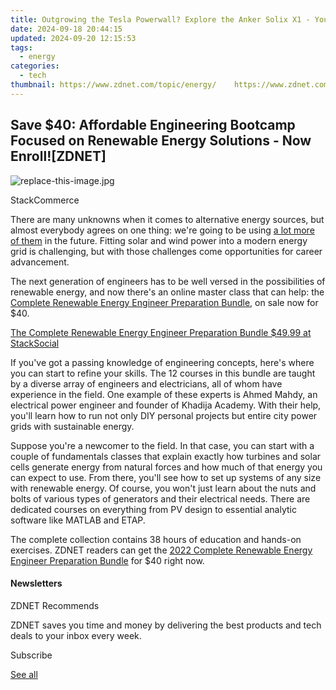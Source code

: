```yaml
---
title: Outgrowing the Tesla Powerwall? Explore the Anker Solix X1 - Your Next Home Energy Solution | Insights From ZDNet
date: 2024-09-18 20:44:15
updated: 2024-09-20 12:15:53
tags:
  - energy
categories:
  - tech
thumbnail: https://www.zdnet.com/topic/energy/    https://www.zdnet.com/a/img/resize/f418670d4354011ae9fcea4f53a46f44036c3386/2024/04/22/4bf761a3-a8b0-4ff2-93dd-43b3560eaa76/solix-x1.jpg?width=170&height=96&fit=crop&auto=webp
---
```


## Save $40: Affordable Engineering Bootcamp Focused on Renewable Energy Solutions - Now Enroll![ZDNET]

![replace-this-image.jpg](https://www.zdnet.com/a/img/resize/16ddde97ccaa68d6e9fe3a492187d54cd30bcb09/2022/08/26/19859dfc-5af0-4336-a39c-50fa75b253d1/zd-renewable-energy-sector.jpg?auto=webp&width=1280)

StackCommerce

There are many unknowns when it comes to alternative energy sources, but almost everybody agrees on one thing: we're going to be using [a lot more of them](https://www.zdnet.com/home-and-office/sustainability/amazon-steps-up-clean-energy-commitment-with-two-new-solar-farms-in-australia/) in the future. Fitting solar and wind power into a modern energy grid is challenging, but with those challenges come opportunities for career advancement.

The next generation of engineers has to be well versed in the possibilities of renewable energy, and now there's an online master class that can help: the [Complete Renewable Energy Engineer Preparation Bundle](https://www.stacksocial.com/sales/the-2022-complete-renewable-energy-engineer-preparation-bundle?aid=a-ceempx7z&utm%5Fsource=zdnet.com&utm%5Fmedium=referral&utm%5Fcampaign=the-2022-complete-renewable-energy-engineer-preparation-bundle%5F042324&utm%5Fterm=scsf-595773&utm%5Fcontent=a0xRn0000012cQPIAY&scsonar=1), on sale now for $40.

[The Complete Renewable Energy Engineer Preparation Bundle $49.99 at StackSocial](https://www.stacksocial.com/sales/the-2022-complete-renewable-energy-engineer-preparation-bundle?aid=a-ceempx7z&utm%5Fsource=zdnet.com&utm%5Fmedium=referral&utm%5Fcampaign=the-2022-complete-renewable-energy-engineer-preparation-bundle%5F042324&utm%5Fterm=scsf-595773&utm%5Fcontent=a0xRn0000012cQPIAY&scsonar=1)

If you've got a passing knowledge of engineering concepts, here's where you can start to refine your skills. The 12 courses in this bundle are taught by a diverse array of engineers and electricians, all of whom have experience in the field. One example of these experts is Ahmed Mahdy, an electrical power engineer and founder of Khadija Academy. With their help, you'll learn how to run not only DIY personal projects but entire city power grids with sustainable energy.

Suppose you're a newcomer to the field. In that case, you can start with a couple of fundamentals classes that explain exactly how turbines and solar cells generate energy from natural forces and how much of that energy you can expect to use. From there, you'll see how to set up systems of any size with renewable energy. Of course, you won't just learn about the nuts and bolts of various types of generators and their electrical needs. There are dedicated courses on everything from PV design to essential analytic software like MATLAB and ETAP.

The complete collection contains 38 hours of education and hands-on exercises. ZDNET readers can get the [2022 Complete Renewable Energy Engineer Preparation Bundle](https://www.stacksocial.com/sales/the-2022-complete-renewable-energy-engineer-preparation-bundle?aid=a-ceempx7z&utm%5Fsource=zdnet.com&utm%5Fmedium=referral&utm%5Fcampaign=the-2022-complete-renewable-energy-engineer-preparation-bundle%5F042324&utm%5Fterm=scsf-595773&utm%5Fcontent=a0xRn0000012cQPIAY&scsonar=1) for $40 right now.

#### Newsletters

ZDNET Recommends

ZDNET saves you time and money by delivering the best products and tech deals to your inbox every week.

 Subscribe

[See all](https://www.zdnet.com/newsletters/)

<ins class="adsbygoogle"
     style="display:block"
     data-ad-format="autorelaxed"
     data-ad-client="ca-pub-7571918770474297"
     data-ad-slot="1223367746"></ins>



<ins class="adsbygoogle"
     style="display:block"
     data-ad-client="ca-pub-7571918770474297"
     data-ad-slot="8358498916"
     data-ad-format="auto"
     data-full-width-responsive="true"></ins>
